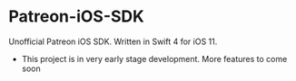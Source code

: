 # Patreon-iOS-SDK
Unofficial Patreon iOS SDK. Written in Swift 4 for iOS 11.

- This project is in very early stage development. More features to come soon
